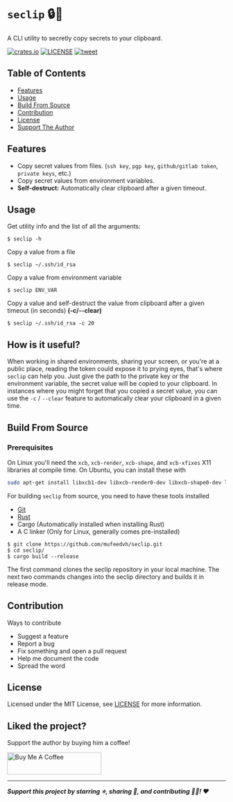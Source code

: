 # `seclip` :lock::memo:

A CLI utility to secretly copy secrets to your clipboard.

[![crates.io](https://img.shields.io/crates/v/seclip.svg)](https://crates.io/crates/seclip)
[![LICENSE](https://img.shields.io/github/license/mufeedvh/seclip.svg)](https://github.com/mufeedvh/seclip/blob/master/LICENSE)
[![tweet](https://img.shields.io/twitter/url/https/github.com/mufeedvh/seclip.svg?style=social)](https://twitter.com/intent/tweet?text=seclip%20-%20A%20CLI%20utility%20to%20secretly%20copy%20secrets%20to%20clipboard:&url=https%3A%2F%2Fgithub.com%2Fmufeedvh%2Fseclip)

## Table of Contents

* [Features](#features)
* [Usage](#usage)
* [Build From Source](#build-from-source)
* [Contribution](#contribution)
* [License](#license)
* [Support The Author](#liked-the-project)

## Features

- Copy secret values from files. (`ssh key`, `pgp key`, `github/gitlab token`, `private keys`, etc.)
- Copy secret values from environment variables.
- **Self-destruct:** Automatically clear clipboard after a given timeout.

## Usage

Get utility info and the list of all the arguments:

    $ seclip -h

Copy a value from a file

    $ seclip ~/.ssh/id_rsa

Copy a value from environment variable

    $ seclip ENV_VAR

Copy a value and self-destruct the value from clipboard after a given timeout (in seconds) **(-c/--clear)**

    $ seclip ~/.ssh/id_rsa -c 20

## How is it useful?

When working in shared environments, sharing your screen, or you're at a public place, reading the token could expose it to prying eyes, that's where `seclip` can help you. Just give the path to the private key or the environment variable, the secret value will be copied to your clipboard. In instances where you might forget that you copied a secret value, you can use the `-c` / `--clear` feature to automatically clear your clipboard in a given time.

## Build From Source

### Prerequisites

On Linux you'll need the `xcb`, `xcb-render`, `xcb-shape`, and `xcb-xfixes` X11 libraries at compile time. On Ubuntu, you can install these with

```bash
sudo apt-get install libxcb1-dev libxcb-render0-dev libxcb-shape0-dev libxcb-xfixes0-dev
```

For building `seclip` from source, you need to have these tools installed

* [Git](https://git-scm.org/downloads)
* [Rust](https://rust-lang.org/tools/install)
* Cargo (Automatically installed when installing Rust)
* A C linker (Only for Linux, generally comes pre-installed)

```
$ git clone https://github.com/mufeedvh/seclip.git
$ cd seclip/
$ cargo build --release
```

The first command clones the seclip repository in your local machine. The next two commands changes into the seclip directory and builds it in release mode.

## Contribution

Ways to contribute
- Suggest a feature
- Report a bug
- Fix something and open a pull request
- Help me document the code
- Spread the word

## License

Licensed under the MIT License, see <a href="https://github.com/mufeedvh/seclip/blob/master/LICENSE">LICENSE</a> for more information.

## Liked the project?

Support the author by buying him a coffee!

<a href="https://www.buymeacoffee.com/mufeedvh" target="_blank"><img src="https://cdn.buymeacoffee.com/buttons/default-orange.png" alt="Buy Me A Coffee" height="51px" width="217px"></a>

----

***Support this project by starring ⭐, sharing 📲, and contributing 👩‍💻! :heart:***